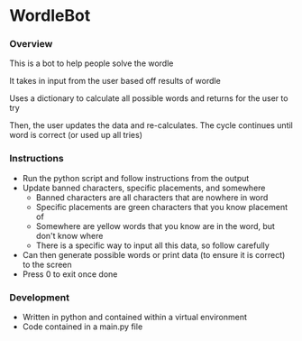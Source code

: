 # WordleBot

### Overview

This is a bot to help people solve the wordle

It takes in input from the user based off results of wordle

Uses a dictionary to calculate all possible words and returns for the user to try

Then, the user updates the data and re-calculates. The cycle continues until word is correct
(or used up all tries)

### Instructions

* Run the python script and follow instructions from the output
* Update banned characters, specific placements, and somewhere
  * Banned characters are all characters that are nowhere in word
  * Specific placements are green characters that you know placement of
  * Somewhere are yellow words that you know are in the word, but don't know where
  * There is a specific way to input all this data, so follow carefully
* Can then generate possible words or print data (to ensure it is correct) to the screen
* Press 0 to exit once done

### Development

* Written in python and contained within a virtual environment
* Code contained in a main.py file